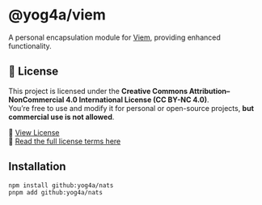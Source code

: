 # @yog4a/viem

A personal encapsulation module for [Viem](https://viem.sh), providing enhanced functionality.

## 🧾 License

This project is licensed under the **Creative Commons Attribution–NonCommercial 4.0 International License (CC BY-NC 4.0)**.  
You’re free to use and modify it for personal or open-source projects, **but commercial use is not allowed**.

📄 [View License](./LICENSE.md)  
🔗 [Read the full license terms here](https://creativecommons.org/licenses/by-nc/4.0/)

## Installation

```bash
npm install github:yog4a/nats
pnpm add github:yog4a/nats
```
